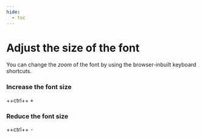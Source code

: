 ```yaml
---
hide:
  - toc
---
```

# Adjust the size of the font

You can change the _zoom_ of the font by using the browser-inbuilt keyboard shortcuts.

### Increase the font size<br>

++ctrl++ <kbd>+</kbd>

### Reduce the font size<br>
++ctrl++ <kbd>-</kbd>
